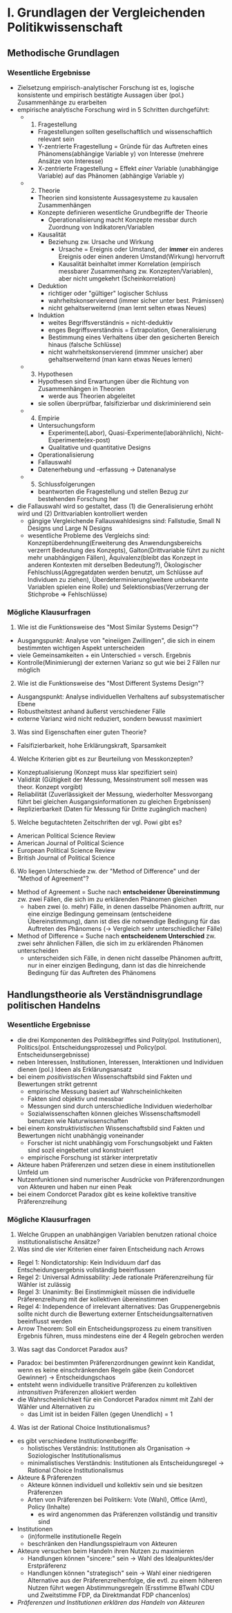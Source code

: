 # I. Grundlagen der Vergleichenden Politikwissenschaft
## Methodische Grundlagen
### Wesentliche Ergebnisse
- Zielsetzung empirisch-analytischer Forschung ist es, logische konsistente und empirisch bestätigte Aussagen über (pol.) Zusammenhänge zu erarbeiten
- empirische analytische Forschung wird in 5 Schritten durchgeführt:
  - 1. Fragestellung
    - Fragestellungen sollten gesellschaftlich und wissenschaftlich relevant sein
    - Y-zentrierte Fragestellung = Gründe für das Auftreten eines Phänomens(abhängige Variable y) von Interesse (mehrere Ansätze von Interesse)
    - X-zentrierte Fragestellung = Effekt *einer* Variable (unabhängige Variable) auf das Phänomen (abhängige Variable y)
  - 2. Theorie
    - Theorien sind konsistente Aussagesysteme zu kausalen Zusammenhängen
    - Konzepte definieren wesentliche Grundbegriffe der Theorie
      - Operationalisierung macht Konzepte messbar durch Zuordnung von Indikatoren/Variablen
    - Kausalität
      - Beziehung zw. Ursache und Wirkung
        - Ursache = Ereignis oder Umstand, der **immer** ein anderes Ereignis oder einen anderen Umstand(Wirkung) hervorruft
        - Kausalität beinhaltet immer Korrelation (empirisch messbarer Zusammenhang zw. Konzepten/Variablen), aber nicht umgekehrt (Scheinkorrelation)
    - Deduktion
      - richtiger oder "gültiger" logischer Schluss
      - wahrheitskonservierend (immer sicher unter best. Prämissen)
      - nicht gehaltserweiternd (man lernt selten etwas Neues)
    - Induktion
      - weites Begriffsverständnis = nicht-deduktiv
      - enges Begriffsverständnis = Extrapolation, Generalisierung
      - Bestimmung eines Verhaltens über den gesicherten Bereich hinaus (falsche Schlüsse)
      - nicht wahrheitskonservierend (immmer unsicher) aber gehaltserweiternd (man kann etwas Neues lernen)
  - 3. Hypothesen
    - Hypothesen sind Erwartungen über die Richtung von Zusammenhängen in Theorien
      - werde aus Theorien abgeleitet
    - sie sollen überprüfbar, falsifizierbar und diskriminierend sein
  - 4. Empirie
    - Untersuchungsform
      - Experimente(Labor), Quasi-Experimente(laborähnlich), Nicht-Experimente(ex-post)
      - Qualitative und quantitative Designs
    - Operationalisierung
    - Fallauswahl
    - Datenerhebung und -erfassung -> Datenanalyse
  - 5. Schlussfolgerungen
    - beantworten die Fragestellung und stellen Bezug zur bestehenden Forschung her
- die Fallauswahl wird so gestaltet, dass (1) die Generalisierung erhöht wird und (2) Drittvariablen kontrolliert werden 
  - gängige Vergleichende Fallauswahldesigns sind: Fallstudie, Small N Designs und Large N Designs 
  - wesentliche Probleme des Vergleichs sind: Konzeptüberdehnung(Erweiterung des Anwendungsbereichs verzerrt Bedeutung des Konzepts), Galton(Drittvariable führt zu nicht mehr unabhängigen Fällen), Äquivalenz(bleibt das Konzept in anderen Kontexten mit derselben Bedeutung?), Ökologischer Fehlschluss(Aggregatdaten werden benutzt, um Schlüsse auf Individuen zu ziehen), Überdeterminierung(weitere unbekannte Variablen spielen eine Rolle) und Selektionsbias(Verzerrung der Stichprobe => Fehlschlüsse) 

### Mögliche Klausurfragen
1. Wie ist die Funktionsweise des "Most Similar Systems Design"?
  - Ausgangspunkt: Analyse von "eineiigen Zwillingen", die sich in einem bestimmten wichtigen Aspekt unterscheiden
  - viele Gemeinsamkeiten + ein Unterschied = versch. Ergebnis
  - Kontrolle(Minimierung) der externen Varianz so gut wie bei 2 Fällen nur möglich
2. Wie ist die Funktionsweise des "Most Different Systems Design"?
  - Ausgangspunkt: Analyse individuellen Verhaltens auf subsystematischer Ebene
  - Robustheitstest anhand äußerst verschiedener Fälle
  - externe Varianz wird nicht reduziert, sondern bewusst maximiert
3. Was sind Eigenschaften einer guten Theorie?
  - Falsifizierbarkeit, hohe Erklärungskraft, Sparsamkeit
4. Welche Kriterien gibt es zur Beurteilung von Messkonzepten?
  - Konzeptualisierung (Konzept muss klar spezifiziert sein)
  - Validität (Gültigkeit der Messung, Messinstrument soll messen was theor. Konzept vorgibt)
  - Reliabilität (Zuverlässigkeit der Messung, wiederholter Messvorgang führt bei gleichen Ausgangsinformationen zu gleichen Ergebnissen)
  - Replizierbarkeit (Daten für Messung für Dritte zugänglich machen)
5. Welche begutachteten Zeitschriften der vgl. Powi gibt es?
  - American Political Science Review
  - American Journal of Political Science
  - European Political Science Review 
  - British Journal of Political Science 
6. Wo liegen Unterschiede zw. der "Method of Difference" und der "Method of Agreement"?
  - Method of Agreement = Suche nach **entscheidener Übereinstimmung** zw. zwei Fällen, die sich im zu erklärenden Phänomen gleichen
    - haben zwei (o. mehr) Fälle, in denen dasselbe Phänomen auftritt, nur eine einzige Bedingung gemeinsam (entscheidene Übereinstimmung), dann ist dies die notwendige Bedingung für das Auftreten des Phänomens (-> Vergleich sehr unterschiedlicher Fälle)
  - Method of Difference = Suche nach **entscheidenem Unterschied** zw. zwei sehr ähnlichen Fällen, die sich im zu erklärenden Phänomen unterscheiden
    - unterscheiden sich Fälle, in denen nicht dasselbe Phänomen auftritt, nur in einer einzigen Bedingung, dann ist das die hinreichende Bedingung für das Auftreten des Phänomens

## Handlungstheorie als Verständnisgrundlage politischen Handelns
### Wesentliche Ergebnisse
- die drei Komponenten des Politikbegriffes sind Polity(pol. Institutionen), Politics(pol. Entscheidungsprozesse) und Policy(pol. Entscheidunsergebnisse)
- neben Interessen, Institutionen, Interessen, Interaktionen und Individuen dienen (pol.) Ideen als Erklärungsansatz
- bei einem *positivistischen* Wissenschaftsbild sind Fakten und Bewertungen strikt getrennt
  - empirische Messung basiert auf Wahrscheinlichkeiten
  - Fakten sind objektiv und messbar
  - Messungen sind durch unterschiedliche Individuen wiederholbar
  - Sozialwissenschaften können gleiches Wissenschaftsmodell benutzen wie Naturwissenschaften
- bei einem *konstruktivistischen* Wissenschaftsbild sind Fakten und Bewertungen nicht unabhängig voneinander
  - Forscher ist nicht unabhängig vom Forschungsobjekt und Fakten sind sozil eingebettet und konstruiert
  - empirische Forschung ist stärker interpretativ
- Akteure haben Präferenzen und setzen diese in einem institutionellen Umfeld um 
- Nutzenfunktionen sind numerischer Ausdrücke von Präferenzordnungen von Akteuren und haben nur einen Peak  
- bei einem Condorcet Paradox gibt es keine kollektive transitive Präferenzreihung 

### Mögliche Klausurfragen
1. Welche Gruppen an unabhängigen Variablen benutzen rational choice institutionalistische Ansätze? 
2. Was sind die vier Kriterien einer fairen Entscheidung nach Arrows
- Regel 1: Nondictatorship: Kein Individuum darf das Entscheidungsergebnis vollständig beeinflussen 
- Regel 2: Universal Admissability: Jede rationale Präferenzreihung für Wähler ist zulässig 
- Regel 3: Unanimity: Bei Einstimmigkeit müssen die individuelle Präferenzreihung mit der kollektiven übereinstimmen 
- Regel 4: Independence of irrelevant alternatives: Das Gruppenergebnis sollte nicht durch die Bewertung externer Entscheidungsalternativen beeinflusst werden 
- Arrow Theorem: Soll ein Entscheidungsprozess zu einem transitiven Ergebnis führen, muss mindestens eine der 4 Regeln gebrochen werden 

3. Was sagt das Condorcet Paradox aus?
- Paradox: bei bestimmten Präferenzordnungen gewinnt kein Kandidat, wenn es keine einschränkenden Regeln gäbe (kein Condorcet Gewinner) -> Entscheidungschaos
- entsteht wenn individuelle transitive Präferenzen zu kollektiven *intransitiven* Präferenzen allokiert werden
- die Wahrscheinlichkeit für ein Condorcet Paradox nimmt mit Zahl der Wähler und Alternativen zu
  - das Limit ist in beiden Fällen (gegen Unendlich) = 1

4. Was ist der Rational Choice Institutionalismus?
- es gibt verschiedene Institutionenbegriffe:
  - holistisches Verständnis: Institutionen als Organisation -> Soziologischer Institutionalismus
  - minimalistisches Verständnis: Institutionen als Entscheidungsregel -> Rational Choice Institutionalismus
- Akteure & Präferenzen
  - Akteure können individuell und kollektiv sein und sie besitzen Präferenzen
  - Arten von Präferenzen bei Politikern: Vote (Wahl), Office (Amt), Policy (Inhalte)
    - es wird angenommen das Präferenzen vollständig und transitiv sind
- Institutionen
  - (in)formelle institutionelle Regeln
  - beschränken den Handlungsspielraum von Akteuren
- Akteure versuchen beim Handeln ihren Nutzen zu maximieren
  - Handlungen können "sincere:" sein -> Wahl des Idealpunktes/der Erstpräferenz
  - Handlungen können "strategisch" sein -> Wahl einer niedrigeren Alternative aus der Präferenzreihenfolge, die evtl. zu einem höheren Nutzen führt wegen Abstimmungsregeln (Ersstimme BTwahl CDU und Zweitstimme FDP, da Direktmandat FDP chancenlos)
- *Präferenzen und Institutionen erklären das Handeln von Akteuren*
